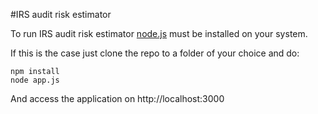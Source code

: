 #IRS audit risk estimator

To run IRS audit risk estimator [node.js][1] must be installed on your system.

If this is the case just clone the repo to a folder of your choice and do:

    npm install
    node app.js	

And access the application on http://localhost:3000

[1]:http://nodejs.org/



